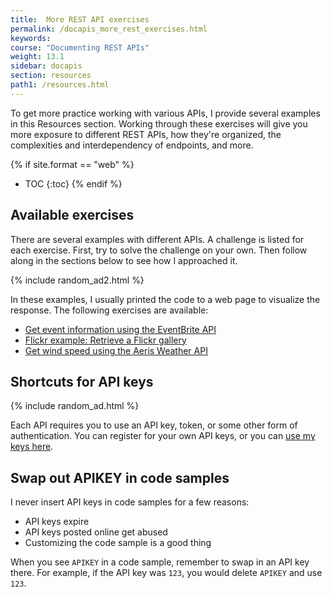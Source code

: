 ```yaml
---
title:  More REST API exercises
permalink: /docapis_more_rest_exercises.html
keywords:
course: "Documenting REST APIs"
weight: 13.1
sidebar: docapis
section: resources
path1: /resources.html
---
```


To get more practice working with various APIs, I provide several examples in this Resources section. Working through these exercises will give you more exposure to different REST APIs, how they're organized, the complexities and interdependency of endpoints, and more.

{% if site.format == "web" %}
* TOC
{:toc}
{% endif %}

## Available exercises

There are several examples with different APIs. A challenge is listed for each exercise. First, try to solve the challenge on your own. Then follow along in the sections below to see how I approached it.

{% include random_ad2.html %}

In these examples, I usually printed the code to a web page to visualize the response. The following exercises are available:

* [Get event information using the EventBrite API](docapis_eventbrite_example.html)
* [Flickr example: Retrieve a Flickr gallery](docapis_flickr_example.html)
* [Get wind speed using the Aeris Weather API](docapis_aerisweather_example.html)

## Shortcuts for API keys

{% include random_ad.html %}

Each API requires you to use an API key, token, or some other form of authentication. You can register for your own API keys, or you can [use my keys here](http://idratherbewriting.com/learnapidoc/assets/files/apikeys.txt).

## Swap out APIKEY in code samples

I never insert API keys in code samples for a few reasons:

* API keys expire
* API keys posted online get abused
* Customizing the code sample is a good thing

When you see `APIKEY` in a code sample, remember to swap in an API key there. For example, if the API key was `123`, you would delete `APIKEY` and use `123`.
